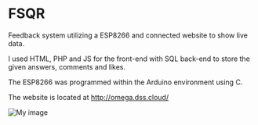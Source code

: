 # FSQR
Feedback system utilizing a ESP8266 and connected website to show live data.

I used HTML, PHP and JS for the front-end with SQL back-end to store the given answers, comments and likes.

The ESP8266 was programmed within the Arduino environment using C.

The website is located at http://omega.dss.cloud/

![My image](https://drive.google.com/uc?id=1zB5vWxx9wwHM8W6TXj1Qb7_aAWktk8oK)
